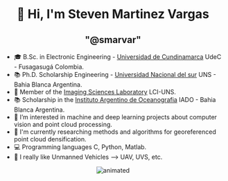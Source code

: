 <h1 align="center">👋 Hi, I'm Steven Martinez Vargas </h1>
<h2 align="center">"@smarvar"  </h2>

- 🎓 B.Sc. in Electronic Engineering - [Universidad de Cundinamarca](https://www.ucundinamarca.edu.co) UdeC - Fusagasugá Colombia.
- 📚 Ph.D. Scholarship Engineering - [Universidad Nacional del sur](https://www.uns.edu.ar) UNS - Bahia Blanca Argentina.
- 🔭 Member of the [Imaging Sciences Laboratory](https://imaglabs.org) LCI-UNS.
- 📚 Scholarship in the [Instituto Argentino de Oceanografia](https://iado.conicet.gov.ar) IADO - Bahia Blanca Argentina.
- 👀 I’m interested in machine and deep learning projects about computer vision and point cloud processing. 
- 🌱 I'm currently researching methods and algorithms for georeferenced point cloud densification.
- 💻 Programming languages C, Python, Matlab. 
- 🚀 I really like Unmanned Vehicles --> UAV, UVS, etc.

<!---
smarvar/smarvar is a ✨ special ✨ repository because its `README.md` (this file) appears on your GitHub profile.
You can click the Preview link to take a look at your changes.
--->

<p align="center">
  <img src="https://cdn.dribbble.com/users/648290/screenshots/3648290/media/e232e12d8d66f66089199725fb1de75e.gif" alt="animated" />
</p>


